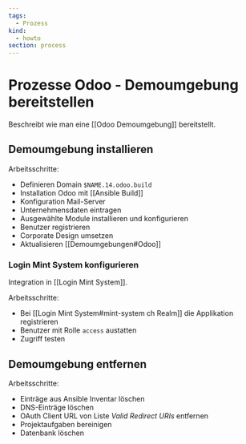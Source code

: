 ```yaml
---
tags:
  - Prozess
kind:
  - howto
section: process
---
```

# Prozesse Odoo - Demoumgebung bereitstellen

Beschreibt wie man eine [[Odoo Demoumgebung]] bereitstellt.

## Demoumgebung installieren

Arbeitsschritte:

* Definieren Domain  `$NAME.14.odoo.build`
* Installation Odoo mit [[Ansible Build]]
* Konfiguration Mail-Server
* Unternehmensdaten eintragen
* Ausgewählte Module installieren und konfigurieren
* Benutzer registrieren
* Corporate Design umsetzen
* Aktualisieren [[Demoumgebungen#Odoo]]

### Login Mint System konfigurieren

Integration in [[Login Mint System]].

Arbeitsschritte:

* Bei [[Login Mint System#mint-system ch Realm]] die Applikation registrieren
* Benutzer mit Rolle `access` austatten
* Zugriff testen

## Demoumgebung entfernen

Arbeitsschritte:

* Einträge aus Ansible Inventar löschen
* DNS-Einträge löschen
* OAuth Client URL von Liste *Valid Redirect URIs* entfernen
* Projektaufgaben bereinigen
* Datenbank löschen
